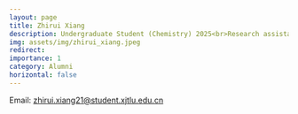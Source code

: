 ```yaml
---
layout: page
title: Zhirui Xiang
description: Undergraduate Student (Chemistry) 2025<br>Research assistant<br>[Github](https://github.com/RachelXiang)<br>⮕ Notre Dame University, USA
img: assets/img/zhirui_xiang.jpeg
redirect: 
importance: 1
category: Alumni
horizontal: false
---
```


Email&#58; zhirui.xiang21@student.xjtlu.edu.cn